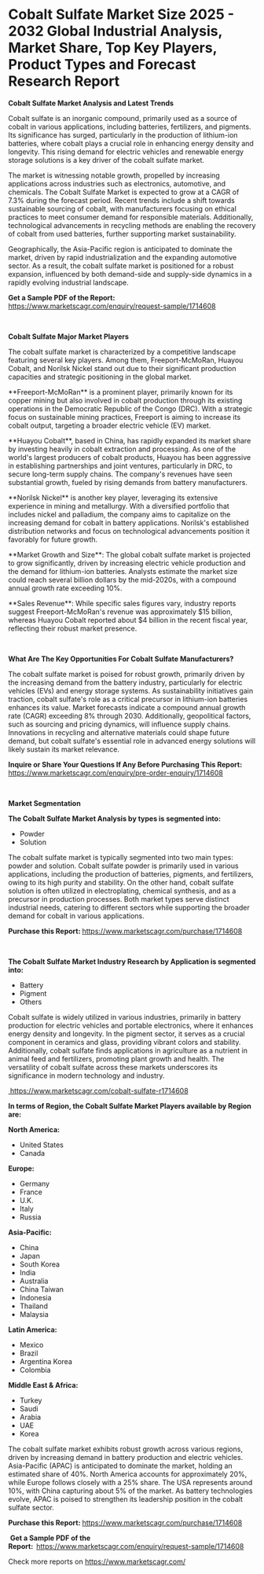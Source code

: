 <p><h1>Cobalt Sulfate Market Size 2025 - 2032 Global Industrial Analysis, Market Share, Top Key Players, Product Types and Forecast Research Report</h1></p><p><strong>Cobalt Sulfate Market Analysis and Latest Trends</strong></p>
<p><p>Cobalt sulfate is an inorganic compound, primarily used as a source of cobalt in various applications, including batteries, fertilizers, and pigments. Its significance has surged, particularly in the production of lithium-ion batteries, where cobalt plays a crucial role in enhancing energy density and longevity. This rising demand for electric vehicles and renewable energy storage solutions is a key driver of the cobalt sulfate market.</p><p>The market is witnessing notable growth, propelled by increasing applications across industries such as electronics, automotive, and chemicals. The Cobalt Sulfate Market is expected to grow at a CAGR of 7.3% during the forecast period. Recent trends include a shift towards sustainable sourcing of cobalt, with manufacturers focusing on ethical practices to meet consumer demand for responsible materials. Additionally, technological advancements in recycling methods are enabling the recovery of cobalt from used batteries, further supporting market sustainability.</p><p>Geographically, the Asia-Pacific region is anticipated to dominate the market, driven by rapid industrialization and the expanding automotive sector. As a result, the cobalt sulfate market is positioned for a robust expansion, influenced by both demand-side and supply-side dynamics in a rapidly evolving industrial landscape.</p></p>
<p><strong>Get a Sample PDF of the Report:&nbsp;</strong> <a href="https://www.marketscagr.com/enquiry/request-sample/1714608?utm_campaign=1905&utm_medium=2&utm_source=Github&utm_content=ia&utm_term=11012025&utm_id=cobalt-sulfate">https://www.marketscagr.com/enquiry/request-sample/1714608</a></p>
<p>&nbsp;</p>
<p><strong>Cobalt Sulfate Major Market Players</strong></p>
<p><p>The cobalt sulfate market is characterized by a competitive landscape featuring several key players. Among them, Freeport-McMoRan, Huayou Cobalt, and Norilsk Nickel stand out due to their significant production capacities and strategic positioning in the global market.</p><p>**Freeport-McMoRan** is a prominent player, primarily known for its copper mining but also involved in cobalt production through its existing operations in the Democratic Republic of the Congo (DRC). With a strategic focus on sustainable mining practices, Freeport is aiming to increase its cobalt output, targeting a broader electric vehicle (EV) market.</p><p>**Huayou Cobalt**, based in China, has rapidly expanded its market share by investing heavily in cobalt extraction and processing. As one of the world's largest producers of cobalt products, Huayou has been aggressive in establishing partnerships and joint ventures, particularly in DRC, to secure long-term supply chains. The company's revenues have seen substantial growth, fueled by rising demands from battery manufacturers.</p><p>**Norilsk Nickel** is another key player, leveraging its extensive experience in mining and metallurgy. With a diversified portfolio that includes nickel and palladium, the company aims to capitalize on the increasing demand for cobalt in battery applications. Norilsk's established distribution networks and focus on technological advancements position it favorably for future growth.</p><p>**Market Growth and Size**: The global cobalt sulfate market is projected to grow significantly, driven by increasing electric vehicle production and the demand for lithium-ion batteries. Analysts estimate the market size could reach several billion dollars by the mid-2020s, with a compound annual growth rate exceeding 10%.</p><p>**Sales Revenue**: While specific sales figures vary, industry reports suggest Freeport-McMoRan's revenue was approximately $15 billion, whereas Huayou Cobalt reported about $4 billion in the recent fiscal year, reflecting their robust market presence.</p></p>
<p>&nbsp;</p>
<p><strong>What Are The Key Opportunities For Cobalt Sulfate Manufacturers?</strong></p>
<p><p>The cobalt sulfate market is poised for robust growth, primarily driven by the increasing demand from the battery industry, particularly for electric vehicles (EVs) and energy storage systems. As sustainability initiatives gain traction, cobalt sulfate's role as a critical precursor in lithium-ion batteries enhances its value. Market forecasts indicate a compound annual growth rate (CAGR) exceeding 8% through 2030. Additionally, geopolitical factors, such as sourcing and pricing dynamics, will influence supply chains. Innovations in recycling and alternative materials could shape future demand, but cobalt sulfate's essential role in advanced energy solutions will likely sustain its market relevance.</p></p>
<p><strong>Inquire or Share Your Questions If Any Before Purchasing This Report:</strong> <a href="https://www.marketscagr.com/enquiry/pre-order-enquiry/1714608?utm_campaign=1905&utm_medium=2&utm_source=Github&utm_content=ia&utm_term=11012025&utm_id=cobalt-sulfate">https://www.marketscagr.com/enquiry/pre-order-enquiry/1714608</a></p>
<p>&nbsp;</p>
<p><strong>Market Segmentation</strong></p>
<p><strong>The Cobalt Sulfate Market Analysis by types is segmented into:</strong></p>
<p><ul><li>Powder</li><li>Solution</li></ul></p>
<p><p>The cobalt sulfate market is typically segmented into two main types: powder and solution. Cobalt sulfate powder is primarily used in various applications, including the production of batteries, pigments, and fertilizers, owing to its high purity and stability. On the other hand, cobalt sulfate solution is often utilized in electroplating, chemical synthesis, and as a precursor in production processes. Both market types serve distinct industrial needs, catering to different sectors while supporting the broader demand for cobalt in various applications.</p></p>
<p><strong>Purchase this Report:&nbsp;</strong><a href="https://www.marketscagr.com/purchase/1714608?utm_campaign=1905&utm_medium=2&utm_source=Github&utm_content=ia&utm_term=11012025&utm_id=cobalt-sulfate">https://www.marketscagr.com/purchase/1714608</a></p>
<p>&nbsp;</p>
<p><strong>The Cobalt Sulfate Market Industry Research by Application is segmented into:</strong></p>
<p><ul><li>Battery</li><li>Pigment</li><li>Others</li></ul></p>
<p><p>Cobalt sulfate is widely utilized in various industries, primarily in battery production for electric vehicles and portable electronics, where it enhances energy density and longevity. In the pigment sector, it serves as a crucial component in ceramics and glass, providing vibrant colors and stability. Additionally, cobalt sulfate finds applications in agriculture as a nutrient in animal feed and fertilizers, promoting plant growth and health. The versatility of cobalt sulfate across these markets underscores its significance in modern technology and industry.</p></p>
<p><a href="https://www.marketscagr.com/cobalt-sulfate-r1714608?utm_campaign=1905&utm_medium=2&utm_source=Github&utm_content=ia&utm_term=11012025&utm_id=cobalt-sulfate">&nbsp;https://www.marketscagr.com/cobalt-sulfate-r1714608</a></p>
<p><strong>In terms of Region, the Cobalt Sulfate Market Players available by Region are:</strong></p>
<p>
    <p> <strong> North America: </strong>
        <ul>
            <li>United States</li>
            <li>Canada</li>
        </ul>
        </p> 
    <p> <strong> Europe: </strong>
        <ul>
            <li>Germany</li>
            <li>France</li>
            <li>U.K.</li>
            <li>Italy</li>
            <li>Russia</li>
        </ul>
        </p> 
    <p> <strong> Asia-Pacific: </strong>
        <ul>
            <li>China</li>
            <li>Japan</li>
            <li>South Korea</li>
            <li>India</li>
            <li>Australia</li>
            <li>China Taiwan</li>
            <li>Indonesia</li>
            <li>Thailand</li>
            <li>Malaysia</li>
        </ul>
        </p> 
    <p> <strong> Latin America: </strong>
        <ul>
            <li>Mexico</li>
            <li>Brazil</li>
            <li>Argentina Korea</li>
            <li>Colombia</li>
        </ul>
        </p> 
    <p> <strong> Middle East & Africa: </strong>
        <ul>
            <li>Turkey</li>
            <li>Saudi</li>
            <li>Arabia</li>
            <li>UAE</li>
            <li>Korea</li>
        </ul>
    </p>
    </p>
<p><p>The cobalt sulfate market exhibits robust growth across various regions, driven by increasing demand in battery production and electric vehicles. Asia-Pacific (APAC) is anticipated to dominate the market, holding an estimated share of 40%. North America accounts for approximately 20%, while Europe follows closely with a 25% share. The USA represents around 10%, with China capturing about 5% of the market. As battery technologies evolve, APAC is poised to strengthen its leadership position in the cobalt sulfate sector.</p></p>
<p><strong>Purchase this Report: </strong><a href="https://www.marketscagr.com/purchase/1714608?utm_campaign=1905&utm_medium=2&utm_source=Github&utm_content=ia&utm_term=11012025&utm_id=cobalt-sulfate">https://www.marketscagr.com/purchase/1714608</a></p>
<p>&nbsp;<strong>Get a Sample PDF of the Report:&nbsp;&nbsp;</strong><a href="https://www.marketscagr.com/enquiry/request-sample/1714608?utm_campaign=1905&utm_medium=2&utm_source=Github&utm_content=ia&utm_term=11012025&utm_id=cobalt-sulfate">https://www.marketscagr.com/enquiry/request-sample/1714608</a></p>
<p><strong></strong></p>
<p>Check more reports on <a href="https://www.marketscagr.com/?utm_campaign=1905&utm_medium=2&utm_source=Github&utm_content=ia&utm_term=11012025&utm_id=cobalt-sulfate">https://www.marketscagr.com/</a></p>